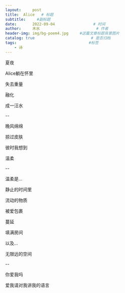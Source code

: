 ```yaml
---
layout:     post                       
title:  Alice   # 标题
subtitle:     #副标题
date:       2022-09-04                 # 时间
author:     木水                         # 作者
header-img: img/bg-poem4.jpg     #这篇文章标题背景图片
catalog: true                         # 是否归档
tags:                                #标签
    - 诗
---
```

夏夜

Alice躺在怀里

失去重量

融化

成一汪水

--

晚风绵绵

掠过皮肤

彼时我想到

温柔

--

温柔是…

静止的时间里

流动的物质

被爱包裹

蔓延

填满房间

以及…

无限远的空间

--

你爱我吗

爱我请对我讲我的语言





